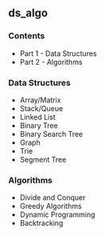 ## ds_algo

### Contents

* Part 1 - Data Structures
* Part 2 - Algorithms

### Data Structures

* Array/Matrix
* Stack/Queue
* Linked List
* Binary Tree
* Binary Search Tree
* Graph
* Trie
* Segment Tree

### Algorithms

* Divide and Conquer
* Greedy Algorithms
* Dynamic Programming
* Backtracking